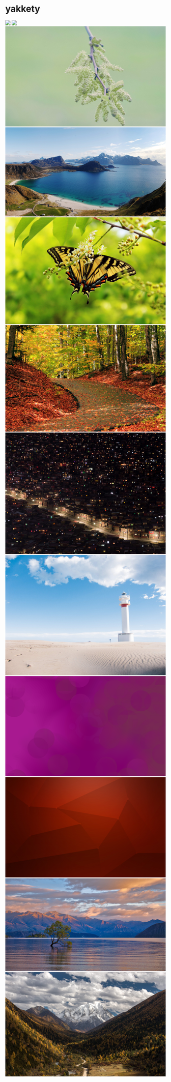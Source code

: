 # yakkety

<img src=https://raw.githubusercontent.com/azzamsa/ubuntu-wallpapers/main/curated/yakkety/Alien_wing_by_Ralph_Crützen.jpg>

<img src=https://raw.githubusercontent.com/azzamsa/ubuntu-wallpapers/main/curated/yakkety/Classic_Guitar_Detail_by_Sten_Jørgen_Pettersen.jpg>

<img src=https://raw.githubusercontent.com/azzamsa/ubuntu-wallpapers/main/curated/yakkety/DSC3907_by_Todor_Velichkov.jpg>

<img src=https://raw.githubusercontent.com/azzamsa/ubuntu-wallpapers/main/curated/yakkety/Haukland_Beach_view_by_Michele_Agostini.jpg>

<img src=https://raw.githubusercontent.com/azzamsa/ubuntu-wallpapers/main/curated/yakkety/IMG_0081_by_Jobin_Babu.jpg>

<img src=https://raw.githubusercontent.com/azzamsa/ubuntu-wallpapers/main/curated/yakkety/IMG_7632_by_Jobin_Babu.jpg>

<img src=https://raw.githubusercontent.com/azzamsa/ubuntu-wallpapers/main/curated/yakkety/larung_gar_by_night_by_Geza_Radics.jpg>

<img src=https://raw.githubusercontent.com/azzamsa/ubuntu-wallpapers/main/curated/yakkety/P1310728_by_Ferran_Reyes.jpg>

<img src=https://raw.githubusercontent.com/azzamsa/ubuntu-wallpapers/main/curated/yakkety/ubuntu16_10_by_Khoir_Rudin.png>

<img src=https://raw.githubusercontent.com/azzamsa/ubuntu-wallpapers/main/curated/yakkety/ubuntu_wallpaper_16_10_02_by_screen_name_007.jpg>

<img src=https://raw.githubusercontent.com/azzamsa/ubuntu-wallpapers/main/curated/yakkety/Wanaka_Tree_by_Stephane_Pakula.jpg>

<img src=https://raw.githubusercontent.com/azzamsa/ubuntu-wallpapers/main/curated/yakkety/Yala_mountain_by_Geza_Radics.jpg>

